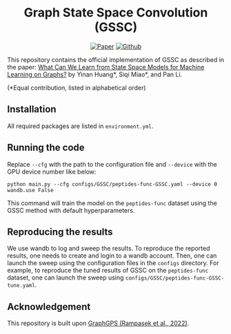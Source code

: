 <h1 align="center">Graph State Space Convolution (GSSC)</h1>
<p align="center">
    <a href="https://arxiv.org/abs/2406.05815"><img src="https://img.shields.io/badge/-arXiv-grey?logo=gitbook&logoColor=white" alt="Paper"></a>
    <a href="https://github.com/Graph-COM/GSSC"><img src="https://img.shields.io/badge/-Github-grey?logo=github" alt="Github"></a>
</p>


This repository contains the official implementation of GSSC as described in the paper: [What Can We Learn from State Space Models for Machine Learning on Graphs?](https://arxiv.org/abs/2406.05815) by Yinan Huang*, Siqi Miao*, and Pan Li.

(*Equal contribution, listed in alphabetical order)

## Installation
All required packages are listed in `environment.yml`.

## Running the code
Replace `--cfg` with the path to the configuration file and `--device` with the GPU device number like below:
```
python main.py --cfg configs/GSSC/peptides-func-GSSC.yaml --device 0 wandb.use False
```
This command will train the model on the `peptides-func` dataset using the GSSC method with default hyperparameters.

## Reproducing the results
We use wandb to log and sweep the results. To reproduce the reported results, one needs to create and login to a wandb account. Then, one can launch the sweep using the configuration files in the `configs` directory.
For example, to reproduce the tuned results of GSSC on the `peptides-func` dataset, one can launch the sweep using `configs/GSSC/peptides-func-GSSC-tune.yaml`.

## Acknowledgement
This repository is built upon [GraphGPS (Rampasek et al., 2022)](https://github.com/rampasek/GraphGPS).
